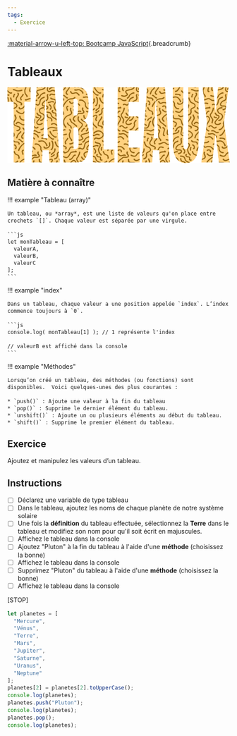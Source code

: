 ```yaml
---
tags:
  - Exercice
---
```


[:material-arrow-u-left-top: Bootcamp JavaScript](./js-bootcamp.md){.breadcrumb}

# Tableaux

![](../assets/images/tableaux_banner.png)

## Matière à connaître

!!! example "Tableau (array)"

    Un tableau, ou *array*, est une liste de valeurs qu'on place entre crochets `[]`. Chaque valeur est séparée par une virgule.

    ```js
    let monTableau = [
      valeurA,
      valeurB,
      valeurC
    ];
    ```

!!! example "index"

    Dans un tableau, chaque valeur a une position appelée `index`. L’index commence toujours à `0`.

    ```js
    console.log( monTableau[1] ); // 1 représente l'index

    // valeurB est affiché dans la console
    ```

!!! example "Méthodes"

    Lorsqu’on créé un tableau, des méthodes (ou fonctions) sont disponibles.  Voici quelques-unes des plus courantes :

    * `push()` : Ajoute une valeur à la fin du tableau
    * `pop()` : Supprime le dernier élément du tableau.
    * `unshift()` : Ajoute un ou plusieurs éléments au début du tableau.
    * `shift()` : Supprime le premier élément du tableau.

## Exercice

Ajoutez et manipulez les valeurs d’un tableau.

## Instructions

* [ ] Déclarez une variable de type tableau
* [ ] Dans le tableau, ajoutez les noms de chaque planète de notre système solaire
* [ ] Une fois la **définition** du tableau effectuée, sélectionnez la **Terre** dans le tableau et modifiez son nom pour qu'il soit écrit en majuscules.
* [ ] Affichez le tableau dans la console
* [ ] Ajoutez "Pluton" à la fin du tableau à l'aide d'une **méthode** (choisissez la bonne)
* [ ] Affichez le tableau dans la console
* [ ] Supprimez "Pluton" du tableau à l'aide d'une **méthode** (choisissez la bonne)
* [ ] Affichez le tableau dans la console

[STOP]

```js
let planetes = [
  "Mercure",
  "Vénus",
  "Terre",
  "Mars",
  "Jupiter",
  "Saturne",
  "Uranus",
  "Neptune"
];
planetes[2] = planetes[2].toUpperCase();
console.log(planetes);
planetes.push("Pluton");
console.log(planetes);
planetes.pop();
console.log(planetes);
```